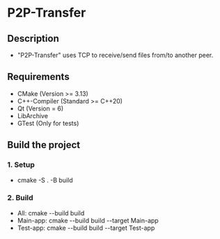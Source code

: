 # P2P-Transfer

## Description
- "P2P-Transfer" uses TCP to receive/send files from/to another peer.

## Requirements
- CMake (Version >= 3.13)
- C++-Compiler (Standard >= C++20)
- Qt (Version = 6)
- LibArchive
- GTest (Only for tests)

## Build the project

### 1. Setup
- cmake -S . -B build

### 2. Build
- All: cmake --build build
- Main-app: cmake --build build --target Main-app
- Test-app: cmake --build build --target Test-app
